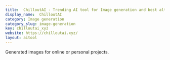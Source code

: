 ```yaml
---
title:  ChilloutAI - Trending AI tool for Image generation and best alternatives
display_name:  ChilloutAI
category: Image generation
category_slug: image-generation
key: chilloutai_xyz
website: https://chilloutai.xyz/
layout: aitool
---
```


Generated images for online or personal projects.
